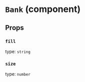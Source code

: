 `Bank` (component)
==================



Props
-----

### `fill`

type: `string`


### `size`

type: `number`


